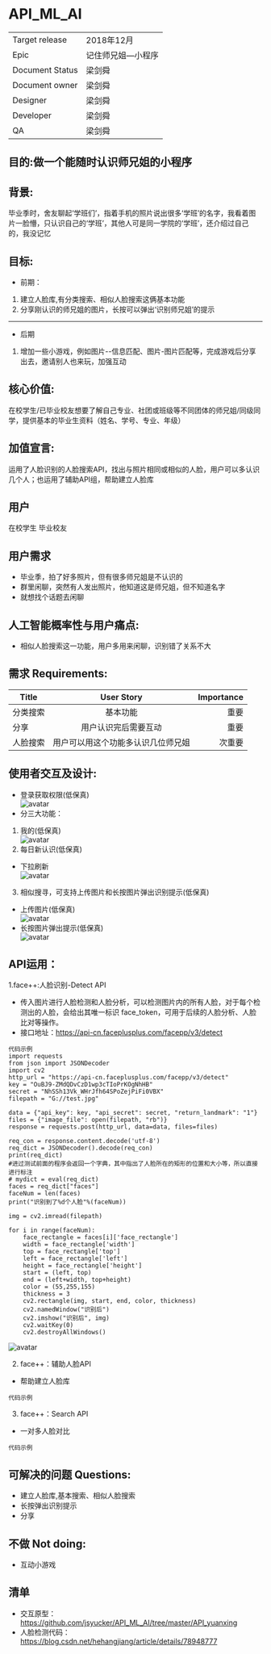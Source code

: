 ﻿# API_ML_AI
 |||
 |--|--|
 |Target release|2018年12月|
 |Epic|记住师兄姐—小程序|
 |Document Status|梁剑舜|
 |Document owner|梁剑舜|
 |Designer|梁剑舜|
 |Developer|梁剑舜|
 |QA|梁剑舜|

## 目的:做一个能随时认识师兄姐的小程序
## 背景: 
毕业季时，舍友聊起‘学班们’，指着手机的照片说出很多‘学班’的名字，我看着图片一脸懵，只认识自己的‘学班’，其他人可是同一学院的‘学班’，还介绍过自己的，我没记忆<Br/>
## 目标:
- 前期：
1. 建立人脸库,有分类搜索、相似人脸搜索这俩基本功能
2. 分享刚认识的师兄姐的图片，长按可以弹出‘识别师兄姐’的提示
---
- 后期
1. 增加一些小游戏，例如图片--信息匹配、图片-图片匹配等，完成游戏后分享出去，邀请别人也来玩，加强互动
## 核心价值: 
在校学生/已毕业校友想要了解自己专业、社团或班级等不同团体的师兄姐/同级同学，提供基本的毕业生资料（姓名、学号、专业、年级）
## 加值宣言:
运用了人脸识别的人脸搜索API，找出与照片相同或相似的人脸，用户可以多认识几个人；也运用了辅助API组，帮助建立人脸库
## 用户
在校学生 毕业校友
## 用户需求
- 毕业季，拍了好多照片，但有很多师兄姐是不认识的
- 群里闲聊，突然有人发出照片，他知道这是师兄姐，但不知道名字
- 就想找个话题去闲聊
## 人工智能概率性与用户痛点: 
- 相似人脸搜索这一功能，用户多用来闲聊，识别错了关系不大
## 需求 Requirements: 
|Title|User Story|Importance|
|--|:--:|--:|
|分类搜索|基本功能|重要|
|分享|用户认识完后需要互动|重要|
|人脸搜索|用户可以用这个功能多认识几位师兄姐|次重要|
## 使用者交互及设计:
- 登录获取权限(低保真)<Br/>
![avatar](https://github.com/jsyucker/API_ML_AI/blob/master/authorization.jpg)
- 分三大功能：<Br/>
1. 我的(低保真)<Br/>
![avatar](https://github.com/jsyucker/API_ML_AI/blob/master/me.jpg)
2. 每日新认识(低保真)<Br/>
-  下拉刷新<Br/>
![avatar](https://github.com/jsyucker/API_ML_AI/blob/master/new_recongnition.jpg)
3. 相似搜寻，可支持上传图片和长按图片弹出识别提示(低保真)<Br/>
- 上传图片(低保真)<Br/>
![avatar](https://github.com/jsyucker/API_ML_AI/blob/master/upload_photo.jpg)
- 长按图片弹出提示(低保真)<Br/>
![avatar](https://github.com/jsyucker/API_ML_AI/blob/master/photo_longpress.jpg)

## API运用：
1.face++:人脸识别-Detect API
- 传入图片进行人脸检测和人脸分析，可以检测图片内的所有人脸，对于每个检测出的人脸，会给出其唯一标识 face_token，可用于后续的人脸分析、人脸比对等操作。
- 接口地址：https://api-cn.faceplusplus.com/facepp/v3/detect
```
代码示例
import requests 
from json import JSONDecoder 
import cv2 
http_url = "https://api-cn.faceplusplus.com/facepp/v3/detect" 
key = "OuBJ9-ZMdQDvCzD1wp3cTIoPrKOgNhHB" 
secret = "NhSSh13Vk_WHrJfh64SPoZejPiFi0VBX" 
filepath = "G://test.jpg" 

data = {"api_key": key, "api_secret": secret, "return_landmark": "1"} 
files = {"image_file": open(filepath, "rb")} 
response = requests.post(http_url, data=data, files=files) 

req_con = response.content.decode('utf-8') 
req_dict = JSONDecoder().decode(req_con) 
print(req_dict) 
#进过测试前面的程序会返回一个字典，其中指出了人脸所在的矩形的位置和大小等，所以直接进行标注 
# mydict = eval(req_dict) 
faces = req_dict["faces"] 
faceNum = len(faces) 
print("识别到了%d个人脸"%(faceNum)) 

img = cv2.imread(filepath) 

for i in range(faceNum): 
    face_rectangle = faces[i]['face_rectangle'] 
    width = face_rectangle['width'] 
    top = face_rectangle['top'] 
    left = face_rectangle['left'] 
    height = face_rectangle['height'] 
    start = (left, top) 
    end = (left+width, top+height) 
    color = (55,255,155) 
    thickness = 3 
    cv2.rectangle(img, start, end, color, thickness) 
    cv2.namedWindow("识别后")
    cv2.imshow("识别后", img) 
    cv2.waitKey(0) 
    cv2.destroyAllWindows()
```
![avatar](https://github.com/jsyucker/API_ML_AI/blob/master/api_example.jpg)

2. face++：辅助人脸API
- 帮助建立人脸库
```
代码示例
```
3. face++：Search API
- 一对多人脸对比
```
代码示例
```
## 可解决的问题 Questions: 
-	建立人脸库,基本搜索、相似人脸搜索
-	长按弹出识别提示
- 分享

## 不做 Not doing: 
-	互动小游戏

## 清单
- 交互原型：https://github.com/jsyucker/API_ML_AI/tree/master/API_yuanxing
- 人脸检测代码：https://blog.csdn.net/hehangjiang/article/details/78948777
